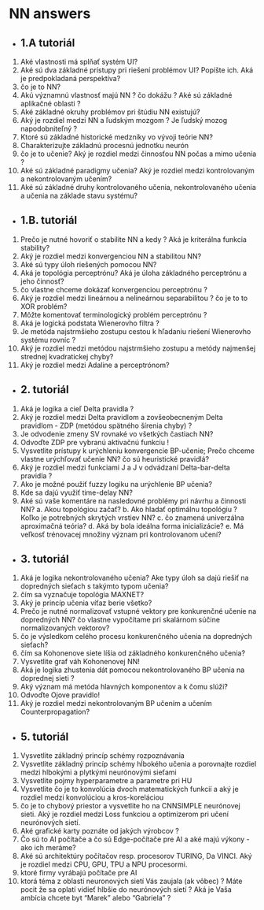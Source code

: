 # NN answers

- ## 1.A tutoriál
1. Aké vlastnosti má splňať systém UI?
2. Aké sú dva základné prístupy pri riešení problémov UI? Popíšte ich. Aká je predpokladaná perspektíva?
3. čo je to NN?
4. Akú významnú vlastnosť majú NN ? čo dokážu ? Aké sú základné aplikačné oblasti ?
5. Aké základné okruhy problémov pri štúdiu NN existujú?
6. Aký je rozdiel medzi NN a ľudským mozgom ? Je ľudský mozog napodobniteľný ?
7. Ktoré sú základné historické medzníky vo vývoji teórie NN?
8. Charakterizujte základnú procesnú jednotku neurón
9. čo je to učenie? Aký je rozdiel medzi činnosťou NN počas a mimo učenia ?
10. Aké sú základné paradigmy učenia? Aký je rozdiel medzi kontrolovaným a nekontrolovaným učením?
11. Aké sú základné druhy kontrolovaného učenia, nekontrolovaného učenia a učenia na základe stavu systému?

- ## 1.B. tutoriál
1. Prečo je nutné hovoriť o stabilite NN a kedy ? Aká je kriterálna funkcia stability?
2. Aký je rozdiel medzi konvergenciou NN a stabilitou NN?
3. Aké sú typy úloh riešených pomocou NN?
4. Aká je topológia perceptrónu? Aká je úloha základného perceptrónu a jeho činnosť?
5. čo vlastne chceme dokázať konvergenciou perceptrónu ?
6. Aký je rozdiel medzi lineárnou a nelineárnou separabilitou ? čo je to to XOR problém?
7. Môžte komentovať terminologický problém perceptrónu ?
8. Aká je logická podstata Wienerovho filtra ?
9. Je metóda najstrmšieho zostupu cestou k hľadaniu riešení Wienerovho systému rovníc ?
10. Aký je rozdiel medzi metódou najstrmšieho zostupu a metódy najmenšej strednej kvadratickej chyby?
11. Aký je rozdiel medzi Adaline a perceptrónom?

- ## 2. tutoriál
1. Aká je logika a cieľ Delta pravidla ?
2. Aký je rozdiel medzi Delta pravidlom a zovšeobecneným Delta pravidlom - ZDP (metódou spätného šírenia chyby) ?
3. Je odvodenie zmeny SV rovnaké vo všetkých častiach NN?
4. Odvoďte ZDP pre vybranú aktivačnú funkciu !
5. Vysvetlite prístupy k urýchleniu konvergencie BP-učenie; Prečo chceme vlastne urýchľovať učenie NN? čo sú heuristické pravidlá?
6. Aký je rozdiel medzi funkciami J a J v odvádzaní Delta-bar-delta pravidla ?
7. Ako je možné použiť fuzzy logiku na urýchlenie BP učenia?
8. Kde sa dajú využiť time-delay NN?
9. Aké sú vaše komentáre na nasledovné problémy pri návrhu a činnosti NN?
a. Akou topológiou začať?
b. Ako hladať optimálnu topológiu ? Koľko je potrebných skrytých vrstiev NN?
c. čo znamená univerzálna aproximačná teória?
d. Aká by bola ideálna forma inicializácie?
e. Má veľkosť trénovacej množiny význam pri kontrolovanom učení?

- ## 3. tutoriál
1. Aká je logika nekontrolovaného učenia? Ake typy úloh sa dajú riešiť na dopredných sieťach s takýmto typom učenia?
2. čím sa vyznačuje topológia MAXNET?
3. Aký je princíp učenia víťaz berie všetko?
4. Prečo je nutné normalizovať vstupné vektory pre konkurenčné učenie na dopredných NN? čo vlastne vypočítame pri skalárnom súčine normalizovaných vektorov?
5. čo je výsledkom celého procesu konkurenčného učenia na dopredných sieťach?
6. čím sa Kohonenove siete líšia od základného konkurenčného učenia?
7. Vysvetlite graf váh Kohonenovej NN!
8. Aká je logika zhustenia dát pomocou nekontrolovaného BP učenia na doprednej sieti ?
9. Aký význam má metóda hlavných komponentov a k čomu slúži?
10. Odvoďte Ojove pravidlo!
11. Aký je rozdiel medzi nekontrolovaným BP učením a učením Counterpropagation?

- ## 5. tutoriál
1. Vysvetlite základný princíp schémy rozpoznávania
2. Vysvetlite základný princíp schémy hĺbokého učenia a porovnajte rozdiel medzi hlbokými a plytkými neurónovými sieťami
3. Vysvetlite pojmy hyperparametre a parametre pri HU
4. Vysvetlite čo je to konvolúcia dvoch matematických funkcií a aký je rozdiel medzi konvolúciou a kros-koreláciou
5. čo je to chybový priestor a vysvetlite ho na CNNSIMPLE neurónovej sieti. Aký je rozdiel medzi Loss funkciou a optimizerom pri učení neurónových sietí.
6. Aké grafické karty poznáte od jakých výrobcov ?
7. Čo sú to AI počítače a čo sú Edge-počítače pre AI a aké majú výkony - ako ich meráme?
8. Aké sú architektúry počítačov resp. procesorov TURING, Da VINCI. Aký je rozdiel medzi CPU, GPU, TPU a NPU procesormi.
9. ktoré firmy vyrábajú počítače pre AI
10. ktorá téma z oblasti neuronových sietí Vás zaujala (ak vôbec) ? Máte pocit že sa oplatí vidieť hlbšie do neurónových sietí ? Aká je Vaša ambícia chcete byt “Marek” alebo “Gabriela” ?
